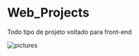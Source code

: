 # Web_Projects
Todo tipo de projeto voltado para front-end

![pictures](https://user-images.githubusercontent.com/78875727/184047673-d844f02c-fa07-4e31-b828-cb55f917c1e4.jpg)
